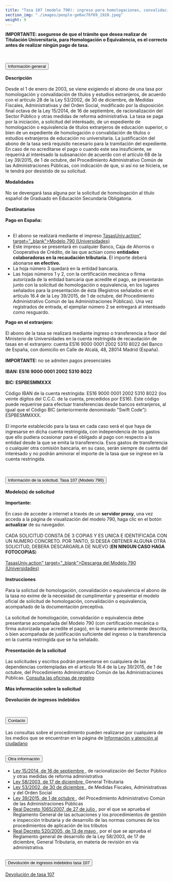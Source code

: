 ```yaml
---
title: "Tasa 107 (modelo 790): ingreso para homologaciones, convalidaciones y equivalencias de títulos y estudios extranjeros"
section_img: "./images/people-ge0ac76f69_1920.jpeg"
weight: 9
---
```

<b>IMPORTANTE: asegurese de que el trámite que desea realizar de Titulación Universitaria, para Homologación o Equivalencia, es el correcto antes de realizar ningún pago de tasa.</b><br><br>
<section>
    <article>
        <div class="container container_xl_accoordion p-0">
            <div class="row mt-4">
                <div class="col-lg-12 content_collapse mb-120">
                                <div class="accordion" id="accordionPanelsStayOpenExample">
                                    <div class="accordion-item">
                                        <h2 class="accordion-header" id="panelsStayOpen-headingOne">
                                            <button class="accordion-button collapsed" type="button" data-bs-toggle="collapse" data-bs-target="#panelsStayOpen-collapseOne" aria-expanded="false" aria-controls="panelsStayOpen-collapseOne">
                                               Información general
                                            </button>
                                        </h2>
                                        <div id="panelsStayOpen-collapseOne" class="accordion-collapse collapse " aria-labelledby="panelsStayOpen-headingOne">
                                            <div class="accordion-body">
                                                <article id="section_link">
                                                    <div class="container-fluid">
                                                        <div class="row">
                                                            <div class="col-12">
                                                                <b>Descripción</b> <br><br>
								Desde el 1 de enero de 2003, se viene exigiendo el abono de una tasa por homologación y convalidación de títulos y estudios extranjeros, de acuerdo con el artículo 28 de la Ley 53/2002, de 30 de diciembre, de Medidas Fiscales, Administrativas y del Orden Social, modificado por la disposición final octava de la Ley 15/2014, de 16 de septiembre, de racionalización del Sector Público y otras medidas de reforma administrativa.  La tasa se paga por la iniciación, a solicitud del interésado, de un expediente de homologación o equivalencia de títulos extranjeros de educación superior, o bien de un expediente de homologación o convalidación de títulos o estudios extranjeros de educación no universitaria.  La justificación del abono de la tasa será requisito necesario para la tramitación del expediente. En caso de no acreditarse el pago o cuando este sea insuficiente, se requerirá al interésado la subsanación de acuerdo con el artículo 68 de la Ley 39/2015, de 1 de octubre, del Procedimiento Administrativo Común de las Administraciones Públicas, con indicación de que, si así no se hiciera, se le tendrá por desistido de su solicitud.  <br><br>
								<b>Modalidades</b><br><br>
								No se devengará tasa alguna por la solicitud de homologación al título español de Graduado en Educación Secundaria Obligatoria. <br><br>  
								<b>Destinatarios</b><br><br>
								<b>Pago en España:</b> <br><br>
								<ul>
									<li>El abono se realizará mediante el impreso <a href="https://www.educacion.gob.es/aefpc/comun/descarga</a><i class="fas fa-external-link-alt"></i>TasasUniv.action" target="_blank">Modelo 790 (Universidades) <i class="fas fa-external-link-alt"></i></a> </li>
									<li>Este impreso se presentará en cualquier Banco, Caja de Ahorros o Cooperativa de Crédito, de las que actúan como <b>entidades colaboradoras en la recaudación tributaria.</b> El importe deberá abonarse <b>en efectivo.</b></li>
									<li>La hoja número 3 quedará en la entidad bancaria. </li>
									<li>Las hojas números 1 y 2, con la certificación mecánica o firma autorizada de la entidad bancaria que acredite el pago, se presentarán junto con la solicitud de homologación o equivalencia, en los lugares señalados para la presentación de ésta (Registros señalados en el artículo 16.4 de la Ley 39/2015, de 1 de octubre, del Procedimiento Administrativo Común de las Administraciones Públicas). Una vez registrados de entrada, el ejemplar número 2 se entregará al interésado como resguardo. </li>
								</ul>
								<b>Pago en el extranjero:</b> <br><br>
								El abono de la tasa se realizará mediante ingreso o transferencia a favor del Ministerio de Universidades en la cuenta restringida de recaudación de tasas en el extranjero: cuenta ES16 9000 0001 2002 5310 8022 del Banco de España, con domicilio en Calle de Alcalá, 48, 28014 Madrid (España). <br><br>
								<b>IMPORTANTE:</b> no se admiten pagos presenciales<br><br>
								<b>IBAN: ES16 9000 0001 2002 5310 8022</b><br><br>
								<b>BIC: ESPBESMMXXX</b><br><br>
								Código IBAN de la cuenta restringida: ES16 9000 0001 2002 5310 8022 (los veinte dígitos del C.C.C. de la cuenta, precedidos por ES16). Este código puede requerirse para efectuar transferencias desde bancos extranjeros, al igual que el Código BIC (anteriormente denominado "Swift Code"): ESPBESMMXXX.  <br><br>
								El importe establecido para la tasa en cada caso será el que haya de ingresarse en dicha cuenta restringida, con independencia de los gastos que ello pudiera ocasionar para el obligado al pago con respecto a la entidad desde la que se emita la transferencia. Esos gastos de transferencia o cualquier otra comisión bancaria, en su caso, serán siempre de cuenta del interésado y no podrán aminorar el importe de la tasa que se ingrese en la cuenta restringida. <br><br> 
                                                            </div>
                                                        </div>
                                                    </div>
                                                </article>
                                            </div>
                                        </div>
                                    </div>
                                    <div class="accordion-item">
                                        <h2 class="accordion-header" id="panelsStayOpen-headingTwo">
                                            <button class="accordion-button collapsed" type="button" data-bs-toggle="collapse" data-bs-target="#panelsStayOpen-collapseTwo" aria-expanded="false">
                                                Información de la solicitud. Tasa 107 (Modelo 790)
                                            </button>
                                        </h2>
                                        <div id="panelsStayOpen-collapseTwo" class="accordion-collapse collapse" aria-labelledby="panelsStayOpen-headingTwo">
                                            <div class="accordion-body">
                                                <article id="section_link">
                                                    <div class="container-fluid">
                                                        <div class="row">
                                                            <div class="col-12">
								<b>Modelo(s) de solicitud</b><br><br>
								<b>Importante:</b> <br><br>
								En caso de acceder a internet a través de un <b>servidor proxy</b>, una vez acceda a la página de visualización del modelo 790, haga clic en el botón <b>actualizar</b> de su navegador. <br><br>
								CADA SOLICITUD CONSTA DE 3 COPIAS Y ES UNICA E IDENTIFICADA CON UN NUMERO CONCRETO. POR TANTO, SI DESEA OBTENER ALGUNA OTRA SOLICITUD, DEBERA DESCARGARLA DE NUEVO (<b>EN NINGUN CASO HAGA FOTOCOPIAS</b>)<br><br>
								<a href="https://www.educacion.gob.es/aefpc/comun/descarga</a><i class="fas fa-external-link-alt"></i>TasasUniv.action" target="_blank">Descarga del Modelo 790 (Universidades) <i class="fas fa-external-link-alt"></i></a><br><br>
								<b>Instrucciones</b><br><br>
								Para la solictud de homologación, convalidación o equivalencia el abono de la tasa no exime de la necesidad de cumplimentar y presentar el modelo oficial de solicitud de homologación, convalidación o equivalencia, acompañado de la documentación preceptiva.  <br><br>
								La solicitud de homologación, convalidación o equivalencia debe presentarse acompañada del Modelo 790 (con certificación mecánica o firma autorizada que acredite el pago), en la manera anteriormente descrita, o bien acompañada de justificación suficiente del ingreso o la transferencia en la cuenta restringida que se ha señalado.  <br><br>
								<b>Presentación de la solicitud</b> <br><br>
								Las solicitudes y escritos podrán presentarse en cualquiera de las dependencias contempladas en el artículo 16.4 de la Ley 39/2015, de 1 de octubre, del Procedimiento Administrativo Común de las Administraciones Públicas. <a href="http://administracion.gob.es/pagFront/atencionCiudadana/oficinas/encuentraOficina.htm#.VkNuCNIve1t" target="_blank">Consulta las oficinas de registro <i class="fas fa-external-link-alt"></i></a> <br><br>
								<b>Más información sobre la solicitud</b><br><br>
								<b>Devolución de ingresos indebidos</b><br><br>
                                                            </div>
                                                        </div>
                                                    </div>
                                                </article>
                                            </div>
                                        </div>
				</div>
                                    <div class="accordion-item">
                                        <h2 class="accordion-header" id="panelsStayOpen-headingTree">
                                            <button class="accordion-button collapsed" type="button" data-bs-toggle="collapse" data-bs-target="#panelsStayOpen-collapseTree" aria-expanded="false">
                                                 Contacto
                                            </button>
                                        </h2>
                                        <div id="panelsStayOpen-collapseTree" class="accordion-collapse collapse" aria-labelledby="panelsStayOpen-headingTree">
                                            <div class="accordion-body">
                                                <article id="section_link">
                                                    <div class="container-fluid">
                                                        <div class="row">
                                                            <div class="col-12">
                                                                Las consultas sobre el procedimiento pueden realizarse por cualquiera de los medios que se encuentran en la página de <a href="{{<siteurl>}}tu-administracion/informacion-y-atencion-al-ciudadano/">Información y atención al ciudadano</a>
								</div>
                                                        </div>
                                                    </div>
                                                </article>
                                            </div>
                                        </div>
                                    </div>
                                    <div class="accordion-item">
                                        <h2 class="accordion-header" id="panelsStayOpen-headingFour">
                                            <button class="accordion-button collapsed" type="button" data-bs-toggle="collapse" data-bs-target="#panelsStayOpen-collapseFour" aria-expanded="false">
                                                Otra información
											</button>
                                        </h2>
                                        <div id="panelsStayOpen-collapseFour" class="accordion-collapse collapse" aria-labelledby="panelsStayOpen-headingFour">
                                            <div class="accordion-body">
                                                <article id="section_link">
                                                    <div class="container-fluid">
                                                        <div class="row">
                                                            <div class="col-12">
                                                              <ul>
									<li><a href="http://www.boe.es/diario_boe/txt.php?id=BOE-A-2014-9467" target="_blank">Ley 15/2014, de 16 de septiembre <i class="fas fa-external-link-alt"></i></a>, de racionalización del Sector Público y otras medidas de reforma administrativa</li>
									<li><a href="http://www.boe.es/diario_boe/txt.php?id=BOE-A-2003-23186" target="_blank">Ley 58/2003, de 17 de diciembre, <i class="fas fa-external-link-alt"></i></a>General Tributaria</li>
									<li><a href="http://www.boe.es/diario_boe/txt.php?id=BOE-A-2002-25412" target="_blank">Ley 53/2002, de 30 de diciembre <i class="fas fa-external-link-alt"></i></a>, de Medidas Fiscales, Administrativas y del Orden Social</li>
									<li><a href="https://www.boe.es/buscar/act.php?id=BOE-A-2015-10565" target="_blank">Ley 39/2015, de 1 de octubre <i class="fas fa-external-link-alt"></i></a>, del Procedimiento Administrativo Común de las Administraciones Públicas</li>
									<li><a href="http://www.boe.es/diario_boe/txt.php?id=BOE-A-2007-15984" target="_blank">Real Decreto 1065/2007, de 27 de julio <i class="fas fa-external-link-alt"></i></a>, por el que se aprueba el Reglamento General de las actuaciones y los procedimientos de gestión e inspección tributaria y de desarrollo de las normas comunes de los procedimientos de aplicación de los tributos</li>
									<li><a href="http://www.boe.es/diario_boe/txt.php?id=BOE-A-2005-8662" target="_blank">Real Decreto 520/2005, de 13 de mayo <i class="fas fa-external-link-alt"></i></a>, por el que se aprueba el Reglamento general de desarrollo de la Ley 58/2003, de 17 de diciembre, General Tributaria, en materia de revisión en vía administrativa.</li>
								</ul>
                                                           </div>
                                                        </div>
                                                    </div>
                                                </article>
                                            </div>
                                        </div>
					</div>
										<div class="accordion-item">
                                        <h2 class="accordion-header" id="panelsStayOpen-headingFive">
                                            <button class="accordion-button collapsed" type="button" data-bs-toggle="collapse" data-bs-target="#panelsStayOpen-collapseFive" aria-expanded="false">
                                                Devolución de ingresos indebidos tasa 107
                                            </button>
                                        </h2>
                                        <div id="panelsStayOpen-collapseFive" class="accordion-collapse collapse" aria-labelledby="panelsStayOpen-headingFive">
                                            <div class="accordion-body">
                                                <article id="section_link">
                                                    <div class="container-fluid">
                                                        <div class="row">
                                                            <div class="col-12">
                                                                <a href="{{<siteurl>}}sistema-universitario/gestion-de-titulos-universitarios/titulos-universitarios/otros-procedimientos/tasa-107/devolucion-tasa-107/">Devolución de tasa 107</a>
                                                            </div>
                                                        </div>
                                                    </div>
                                                </article>
                                            </div>
                                        </div>
                        </div>         
                    </div>
                </div>
            </div>
        </div>
    </article>
</section>